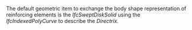 The default geometric item to exchange the body shape representation of reinforcing elements is the _IfcSweptDiskSolid_ using the _IfcIndexedPolyCurve_ to describe the _Directrix_.